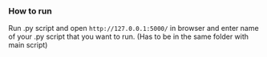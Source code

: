 ### How to run


Run .py script and open `http://127.0.0.1:5000/` in browser and enter name of your .py script that you want to run. (Has to be in the same folder with main script)
